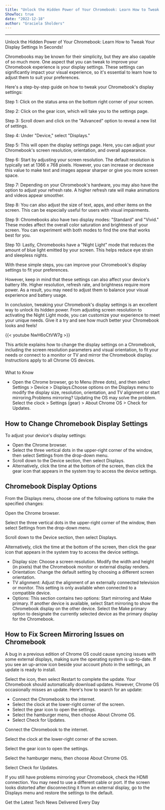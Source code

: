 ```yaml
---
title: "Unlock the Hidden Power of Your Chromebook: Learn How to Tweak Your Display Settings In Seconds!"
ShowToc: true 
date: "2022-12-18"
author: "Graciela Sholders"
---
```

*****
Unlock the Hidden Power of Your Chromebook: Learn How to Tweak Your Display Settings In Seconds!

Chromebooks may be known for their simplicity, but they are also capable of so much more. One aspect that you can tweak to improve your Chromebook experience is your display settings. These settings can significantly impact your visual experience, so it's essential to learn how to adjust them to suit your preferences. 

Here's a step-by-step guide on how to tweak your Chromebook's display settings: 

Step 1: Click on the status area on the bottom right corner of your screen. 

Step 2: Click on the gear icon, which will take you to the settings page. 

Step 3: Scroll down and click on the "Advanced" option to reveal a new list of settings. 

Step 4: Under "Device," select "Displays." 

Step 5: This will open the display settings page. Here, you can adjust your Chromebook's screen resolution, orientation, and overall appearance. 

Step 6: Start by adjusting your screen resolution. The default resolution is typically set at 1366 x 768 pixels. However, you can increase or decrease this value to make text and images appear sharper or give you more screen space. 

Step 7: Depending on your Chromebook's hardware, you may also have the option to adjust your refresh rate. A higher refresh rate will make animations and videos appear smoother. 

Step 8: You can also adjust the size of text, apps, and other items on the screen. This can be especially useful for users with visual impairments. 

Step 9: Chromebooks also have two display modes: "Standard" and "Vivid." These modes affect the overall color saturation and brightness of your screen. You can experiment with both modes to find the one that works best for you. 

Step 10: Lastly, Chromebooks have a "Night Light" mode that reduces the amount of blue light emitted by your screen. This helps reduce eye strain and sleepless nights. 

With these simple steps, you can improve your Chromebook's display settings to fit your preferences. 

However, keep in mind that these settings can also affect your device's battery life. Higher resolution, refresh rate, and brightness require more power. As a result, you may need to adjust them to balance your visual experience and battery usage. 

In conclusion, tweaking your Chromebook's display settings is an excellent way to unlock its hidden power. From adjusting screen resolution to activating the Night Light mode, you can customize your experience to meet your unique needs. Give it a try and see how much better your Chromebook looks and feels!

{{< youtube NwH6oCtVW7g >}} 




This article explains how to change the display settings on a Chromebook, including the screen resolution parameters and visual orientation, to fit your needs or connect to a monitor or TV and mirror the Chromebook display. Instructions apply to all Chrome OS devices.

 
### 
What to Know
 
- Open the Chrome browser, go to Menu (three dots), and then select Settings > Device > Displays.Choose options on the Displays menu to modify the display size, resolution, orientation, and TV alignment or start mirroring.Problems mirroring? Updating the OS may solve the problem. Select the clock > Settings (gear) > About Chrome OS > Check for Updates.

 
##   How to Change Chromebook Display Settings  
 

To adjust your device's display settings:

 
- Open the Chrome browser.
 - Select the three vertical dots in the upper-right corner of the window, then select Settings from the drop-down menu.
 - Scroll down to the Device section, then select Displays.
 - Alternatively, click the time at the bottom of the screen, then click the gear icon that appears in the system tray to access the device settings.

 
##   Chromebook Display Options  
 

From the Displays menu, choose one of the following options to make the specified changes:

 

Open the Chrome browser.

 

Select the three vertical dots in the upper-right corner of the window, then select Settings from the drop-down menu.

 

Scroll down to the Device section, then select Displays.

 
Alternatively, click the time at the bottom of the screen, then click the gear icon that appears in the system tray to access the device settings.
 
- Display size: Choose a screen resolution. Modify the width and height (in pixels) that the Chromebook monitor or external display renders.
 - Orientation: Change the default setting by choosing a different screen orientation.
 - TV alignment: Adjust the alignment of an externally connected television or monitor. This setting is only available when connected to a compatible device.
 - Options: This section contains two options: Start mirroring and Make primary. If another device is available, select Start mirroring to show the Chromebook display on the other device. Select the Make primary option to designate the currently selected device as the primary display for the Chromebook.

 
##   How to Fix Screen Mirroring Issues on Chromebook  
 

A bug in a previous edition of Chrome OS could cause syncing issues with some external displays, making sure the operating system is up-to-date. If you see an up-arrow icon beside your account photo in the settings, an update is ready to install.

 

Select the icon, then select Restart to complete the update. Your Chromebook should automatically download updates. However, Chrome OS occasionally misses an update. Here's how to search for an update:

 
- Connect the Chromebook to the internet.
 - Select the clock at the lower-right corner of the screen.
 - Select the gear icon to open the settings.
 - Select the hamburger menu, then choose About Chrome OS.
 - Select Check for Updates.

 

Connect the Chromebook to the internet.

 

Select the clock at the lower-right corner of the screen.

 

Select the gear icon to open the settings.

 

Select the hamburger menu, then choose About Chrome OS.

 

Select Check for Updates.

 
If you still have problems mirroring your Chromebook, check the HDMI connection. You may need to use a different cable or port. If the screen looks distorted after disconnecting it from an external display, go to the Displays menu and restore the settings to the default.
 

Get the Latest Tech News Delivered Every Day




